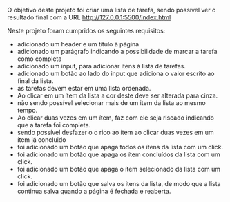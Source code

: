 O objetivo deste projeto foi criar uma lista de tarefa, sendo possível ver o resultado final 
com a URL http://127.0.0.1:5500/index.html

Neste projeto foram cumpridos os seguintes requisitos:
- adicionado um header e um título à página
- adicionado um parágrafo indicando a possibilidade de marcar a tarefa como completa 
- adicionado um input, para adicionar ítens à lista de tarefas.
- adicionado um botão ao lado do input que adiciona o valor escrito ao final da lista.
- as tarefas devem estar em uma lista ordenada.
- Ao clicar em um ítem da lista a cor deste deve ser alterada para cinza.
- não sendo possível selecionar mais de um item da lista ao mesmo tempo.
- Ao clicar duas vezes em um ítem, faz com ele seja riscado indicando que a tarefa foi completa.
- sendo possível desfazer o o rico ao ítem ao clicar duas vezes em um ítem já concluido
- foi adicionado um botão que apaga todos os ítens da lista com um click.
- foi adicionado um botão que apaga os ítem concluídos da lista com um click.
- foi adicionado um botão que apaga o ítem selecionado da lista com um click.
- foi adicionado um botão que salva os itens da lista, de modo que a lista continua salva quando a página é fechada e reaberta.